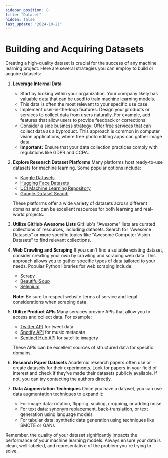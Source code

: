 ```yaml
---
sidebar_position: 8
title: "Dataset"
hidden: false
last_update: "2024-10-21"
---
```

# Building and Acquiring Datasets

Creating a high-quality dataset is crucial for the success of any machine learning project. Here are several strategies you can employ to build or acquire datasets:

1. **Leverage Internal Data**
   - Start by looking within your organization. Your company likely has valuable data that can be used to train machine learning models.
   - This data is often the most relevant to your specific use case.
   - Implement user-in-the-loop features: Design your products or services to collect data from users naturally. For example, add features that allow users to provide feedback or corrections.
   - Consider a side business strategy: Offer free services that can collect data as a byproduct. This approach is common in computer vision applications, where free photo editing apps can gather image data.
   - **Important:** Ensure that your data collection practices comply with regulations like GDPR and CCPA.

2. **Explore Research Dataset Platforms**
   Many platforms host ready-to-use datasets for machine learning. Some popular options include:
   - [Kaggle Datasets](https://www.kaggle.com/datasets)
   - [Hugging Face Datasets](https://huggingface.co/datasets)
   - [UCI Machine Learning Repository](https://archive.ics.uci.edu/ml/index.php)
   - [Google Dataset Search](https://datasetsearch.research.google.com/)

   These platforms offer a wide variety of datasets across different domains and can be excellent resources for both learning and real-world projects.

3. **Utilize GitHub Awesome Lists**
   GitHub's "Awesome" lists are curated collections of resources, including datasets. Search for "Awesome Datasets" or more specific topics like "Awesome Computer Vision Datasets" to find relevant collections.

4. **Web Crawling and Scraping**
   If you can't find a suitable existing dataset, consider creating your own by crawling and scraping web data. This approach allows you to gather specific types of data tailored to your needs. Popular Python libraries for web scraping include:
   - [Scrapy](https://scrapy.org/)
   - [BeautifulSoup](https://www.crummy.com/software/BeautifulSoup/)
   - [Selenium](https://www.selenium.dev/)

   **Note:** Be sure to respect website terms of service and legal considerations when scraping data.

5. **Utilize Product APIs**
   Many services provide APIs that allow you to access and collect data. For example:
   - [Twitter API](https://developer.twitter.com/en/docs/twitter-api) for tweet data
   - [Spotify API](https://developer.spotify.com/documentation/web-api/) for music metadata
   - [Sentinel Hub API](https://www.sentinel-hub.com/develop/api/) for satellite imagery

   These APIs can be excellent sources of structured data for specific domains.

6. **Research Paper Datasets**
   Academic research papers often use or create datasets for their experiments. Look for papers in your field of interest and check if they've made their datasets publicly available. If not, you can try contacting the authors directly.

7. **Data Augmentation Techniques**
   Once you have a dataset, you can use data augmentation techniques to expand it:
   - For image data: rotation, flipping, scaling, cropping, or adding noise
   - For text data: synonym replacement, back-translation, or text generation using language models
   - For tabular data: synthetic data generation using techniques like SMOTE or GANs

Remember, the quality of your dataset significantly impacts the performance of your machine learning models. Always ensure your data is clean, well-labeled, and representative of the problem you're trying to solve.
